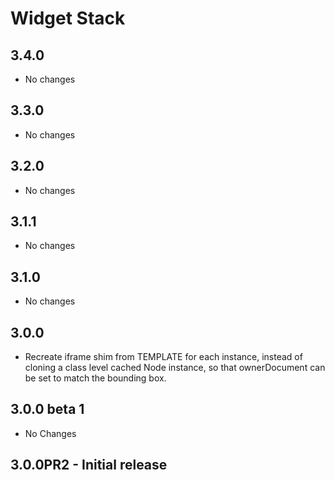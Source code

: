 Widget Stack
============

3.4.0
-----

  * No changes

3.3.0
-----

  * No changes

3.2.0
-----

  * No changes

3.1.1
-----

  * No changes

3.1.0
-----

  * No changes

3.0.0
-----

  * Recreate iframe shim from TEMPLATE for each instance, instead of
    cloning a class level cached Node instance, so that ownerDocument
    can be set to match the bounding box.

3.0.0 beta 1
------------

  * No Changes

3.0.0PR2 - Initial release
--------------------------
